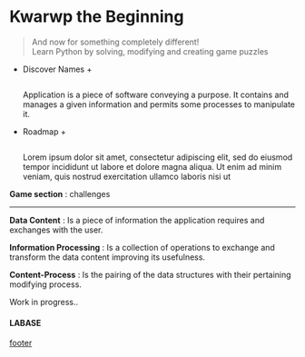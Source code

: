 # Kwarwp the Beginning
> And now for something completely different! <br>
> Learn Python by solving, modifying and creating game puzzles

+ Discover Names +

  <img id="dr3" src onerror="__did_got__(this.id)"></img>

  
  Application is a piece of software conveying a purpose. 
  It contains and manages a given information and permits
  some processes to manipulate it.

+ Roadmap +

    <div id="dr2"><img src onerror="__widget__(this.parentNode.id)"/></div>

    Lorem ipsum dolor sit amet, consectetur adipiscing elit, 
    sed do eiusmod tempor incididunt ut labore et dolore magna aliqua.
    Ut enim ad minim veniam, quis nostrud exercitation ullamco laboris nisi ut
    
**Game section**
: challenges

<hr/>
<!--div id="dr1" onclick="__widget__()" style="background-color: blue; min-height: 10px"></div>
<div id="dr1" onclick="__widget__(this.id)"><i class="fa-solid fa-play"></i></div -->
<script>
    console.log(2333);
</script>
    

**Data Content**
: Is a piece of information the application requires and
exchanges with the user.

**Information Processing**
: Is a collection of operations to exchange and transform
the data content improving its usefulness.

**Content-Process**
: Is the pairing of the data structures with their pertaining
modifying process.



Work in progress..

#### LABASE
[footer](footer.md ':include')